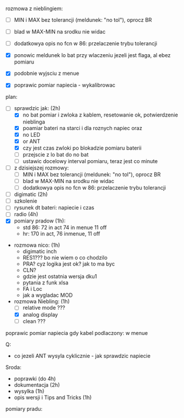 rozmowa z nieblingiem:
- [ ] MIN i MAX bez tolerancji (meldunek: "no tol"), oprocz BR
- [ ] blad w MAX-MIN na srodku nie widac
- [ ] dodatkowya opis no fcn w 86: przelaczenie trybu tolerancji

- [x] ponowic meldunek lo bat przy wlaczeniu jezeli jest flaga, al ebez pomiaru
- [x] podobnie wyjsciu z menue
- [x] poprawic pomiar napiecia - wykalibrowac


plan:
- [ ] sprawdzic jak: (2h)
	- [x] no bat pomiar i zwloka z kablem, resetowanie ok, potwierdzenie nieblinga
	- [x] poamiar bateri na starci i dla roznych napiec oraz
	- [x] no LED
	- [x] or ANT
	- [x] czy jest czas zwloki po blokadzie pomiaru baterii
	- [ ] przejscie z lo bat do no bat
	- [ ] ustawic docelowy interval pomiaru, teraz jest co minute
- [ ] z dzisiejszej rozmowy:
	 - [ ] MIN i MAX bez tolerancji (meldunek: "no tol"), oprocz BR
	- [ ] blad w MAX-MIN na srodku nie widac
	- [ ] dodatkowya opis no fcn w 86: przelaczenie trybu tolerancji
- [ ] digimatic (2h)
- [ ] szkolenie
- [ ] rysunek dt bateri: napiecie i czas
- [ ] radio (4h)
- [x] pomiary pradow (1h):
	- std 86: 72 in act 74 in menue 11 off
	- hr: 170 in act, 76 inmenue, 11 off

- rozmowa nico: (1h)
	- digimatic inch
	- RES1??? bo nie wiem o co chodzilo
	- PRA? cyz logika jest ok? jak to ma byc
	- CLN?
	- gdzie jest ostatnia wersja dku1
	- pytania z funk xlsa
	- FA i Loc
	- jak a wygladac MOD
- rozmowa Niebling: (1h)
	- [ ] relative mode ???
	- [x] analog display
	- [ ] clean ???

poprawic pomiar napiecia gdy kabel podlaczony:  w menue


Q:
- co jezeli ANT wysyla cyklicznie - jak sprawdzic napiecie

Sroda:
- poprawki (do 4h)
- dokumentacja (2h)
- wysylka (1h)
- opis wersji i Tips and Tricks (1h)

pomiary pradu:
